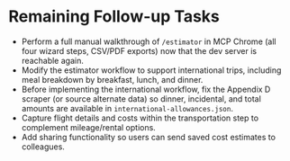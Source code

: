 # Remaining Follow-up Tasks

- Perform a full manual walkthrough of `/estimator` in MCP Chrome (all four wizard steps, CSV/PDF exports) now that the dev server is reachable again.
- Modify the estimator workflow to support international trips, including meal breakdown by breakfast, lunch, and dinner.
- Before implementing the international workflow, fix the Appendix D scraper (or source alternate data) so dinner, incidental, and total amounts are available in `international-allowances.json`.
- Capture flight details and costs within the transportation step to complement mileage/rental options.
- Add sharing functionality so users can send saved cost estimates to colleagues.
